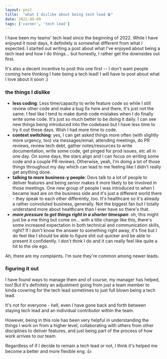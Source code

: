 ```yaml
---
layout: post
title:  "what I dislike about being tech lead 🗑️"
date: 2022-09-09
tags: ['career', 'tech lead']
---
```


I have been my teams' tech lead since the beginning of 2022. While I have enjoyed it most days, it definitely is somewhat different from what I expected. I started out writing a post about what I've enjoyed about being a tech lead and how I do things... but honestly, I rather get the downsides out first. 

It's also a decent incentive to post this one first -- I don't want people coming here thinking I hate being a tech lead! I will have to post about what I love about it soon :)

### the things I dislike

- **less coding**: Less time/capacity to write feature code so while I still review other code and make a bug fix here and there, it's just not the same. I feel like I tend to make dumb code mistakes when I do finally write some code. It's just so much better to be doing it daily. I can see new things being introduced into the codebase but I have less time to try it out these days. Wish I had more time to code.
- **context switching**: yes, I can get asked things more often (with slightly more urgency, too) via messages/email, attending meetings, do PR reviews, review tech debt, gather notes/resources to write documentation, write some code, get pinged for prod issues, etc all in one day. On some days, the stars align and I can focus on writing some code and a couple PR reviews. Otherwise, yeah, I'm doing a lot of those things throughout my day which can lead to me feeling like I didn't really get anything done. 
- **talking to more business-y people**: Devs talk to a lot of people to deliver features and being senior makes it more likely to be involved in those meetings. One new group of people I was introduced to when I became lead are on the business side and it's just a different world there - they speak to each other differently, too. It's healthcare so it's already a rather convoluted business, generally. Not the biggest fan but I totally understand more about healthcare than I ever have so there's that.
- **_more pressure to get things right in a shorter timespan_**: oh, this might just be a me thing but come on... with a title change like this, there's some increased expectation in both technical and communication skills, right? If I don't know the answer to something right away, it's fine but I do feel like I should be able to figure shit out quicker and be able to present it confidently. I don't think I do and it can really feel like quite a hit to the ole ego.

Ah, there are my complaints. I'm sure they're common among newer leads.

### figuring it out

I have found ways to manage them and of course, my manager has helped, too! But it's definitely an adjustment going from just a team member to kinda covering for the tech lead sometimes to just full blown being a tech lead. 

It's not for everyone - hell, even I have gone back and forth between staying tech lead and an individual contributor within the team. 

However, being in this role has been very helpful in understanding the things I work on from a higher level, collaborating with others from other disciplines to deliver features, and just being part of the process of how work arrives to our team. 

Regardless of if I decide to remain a tech lead or not, I think it's helped me become a better and more flexible eng. 👍
